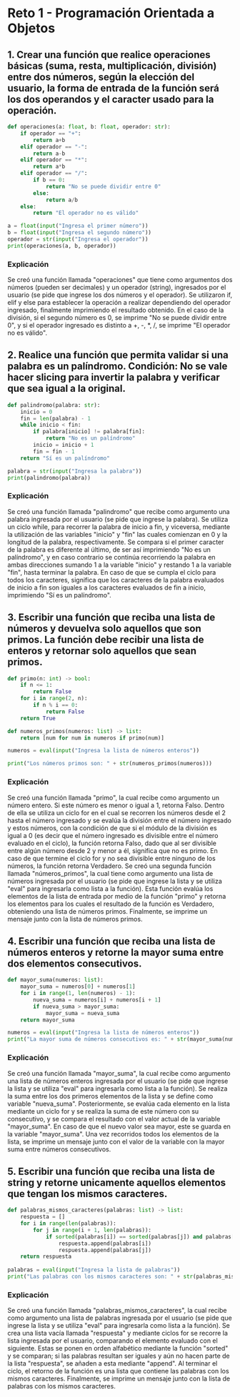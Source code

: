# Reto 1 - Programación Orientada a Objetos

## 1. Crear una función que realice operaciones básicas (suma, resta, multiplicación, división) entre dos números, según la elección del usuario, la forma de entrada de la función será los dos operandos y el caracter usado para la operación.

```python
def operaciones(a: float, b: float, operador: str):
    if operador == "+":
        return a+b
    elif operador == "-":
        return a-b
    elif operador == "*":
        return a*b
    elif operador == "/":
        if b == 0:
            return "No se puede dividir entre 0"
        else:
            return a/b
    else:
        return "El operador no es válido"

a = float(input("Ingresa el primer número"))
b = float(input("Ingresa el segundo número"))
operador = str(input("Ingresa el operador"))
print(operaciones(a, b, operador))
```
### Explicación
Se creó una función llamada "operaciones" que tiene como argumentos dos números (pueden ser decimales) y un operador (string), ingresados por el usuario (se pide que ingrese los dos números y el operador). Se utilizaron if, elif y else para establecer la operación a realizar dependiendo del operador ingresado, finalmente imprimiendo el resultado obtenido. En el caso de la división, si el segundo número es 0, se imprime "No se puede dividir entre 0", y si el operador ingresado es distinto a +, -, *, /, se imprime "El operador no es válido".


## 2. Realice una función que permita validar si una palabra es un palíndromo. Condición: No se vale hacer slicing para invertir la palabra y verificar que sea igual a la original.
```python
def palindromo(palabra: str):
    inicio = 0
    fin = len(palabra) - 1
    while inicio < fin:
        if palabra[inicio] != palabra[fin]:
            return "No es un palíndromo"  
        inicio = inicio + 1
        fin = fin - 1
    return "Sí es un palíndromo"  

palabra = str(input("Ingresa la palabra"))
print(palindromo(palabra))
```
### Explicación
Se creó una función llamada "palindromo" que recibe como argumento una palabra ingresada por el usuario (se pide que ingrese la palabra). Se utiliza un ciclo while, para recorrer la palabra de inicio a fin, y viceversa, mediante la utilización de las variables "inicio" y "fin" las cuales comienzan en 0 y la longitud de la palabra, respectivamente. Se compara si el primer caracter de la palabra es diferente al último, de ser así imprimiendo "No es un palíndromo", y en caso contrario se continúa recorriendo la palabra en ambas direcciones sumando 1 a la variable "inicio" y restando 1 a la variable "fin", hasta terminar la palabra. En caso de que se cumpla el ciclo para todos los caracteres, significa que los caracteres de la palabra evaluados de inicio a fin son iguales a los caracteres evaluados de fin a inicio, imprimiendo "Sí es un palíndromo".


## 3. Escribir una función que reciba una lista de números y devuelva solo aquellos que son primos. La función debe recibir una lista de enteros y retornar solo aquellos que sean primos.
```python
def primo(n: int) -> bool:
    if n <= 1:
        return False
    for i in range(2, n):
        if n % i == 0:
            return False
    return True

def numeros_primos(numeros: list) -> list:
    return [num for num in numeros if primo(num)]

numeros = eval(input("Ingresa la lista de números enteros"))

print("Los números primos son: " + str(numeros_primos(numeros)))
```
### Explicación
Se creó una función llamada "primo", la cual recibe como argumento un número entero. Si este número es menor o igual a 1, retorna Falso. Dentro de ella se utiliza un ciclo for en el cual se recorren los números desde el 2 hasta el número ingresado y se evalúa la división entre el número ingresado y estos números, con la condición de que si el módulo de la división es igual a 0 (es decir que el número ingresado es divisible entre el número evaluado en el ciclo), la función retorna Falso, dado que al ser divisible entre algún número desde 2 y menor a él, significa que no es primo. En caso de que termine el ciclo for y no sea divisible entre ninguno de los números, la función retorna Verdadero.
Se creó una segunda función llamada "números_primos", la cual tiene como argumento una lista de números ingresada por el usuario (se pide que ingrese la lista y se utiliza "eval" para ingresarla como lista a la función). Esta función evalúa los elementos de la lista de entrada por medio de la función "primo" y retorna los elementos para los cuales el resultado de la función es Verdadero, obteniendo una lista de números primos. Finalmente, se imprime un mensaje junto con la lista de números primos.


## 4. Escribir una función que reciba una lista de números enteros y retorne la mayor suma entre dos elementos consecutivos.
```python
def mayor_suma(numeros: list):
    mayor_suma = numeros[0] + numeros[1]
    for i in range(1, len(numeros) - 1):
        nueva_suma = numeros[i] + numeros[i + 1]
        if nueva_suma > mayor_suma:
            mayor_suma = nueva_suma
    return mayor_suma

numeros = eval(input("Ingresa la lista de números enteros"))
print("La mayor suma de números consecutivos es: " + str(mayor_suma(numeros)))
```
### Explicación
Se creó una función llamada "mayor_suma", la cual recibe como argumento una lista de números enteros ingresada por el usuario (se pide que ingrese la lista y se utiliza "eval" para ingresarla como lista a la función). Se realiza la suma entre los dos primeros elementos de la lista y se define como variable "nueva_suma". Posteriormente, se evalúa cada elemento en la lista mediante un ciclo for y se realiza la suma de este número con su consecutivo, y se compara el resultado con el valor actual de la variable "mayor_suma". En caso de que el nuevo valor sea mayor, este se guarda en la variable "mayor_suma". Una vez recorridos todos los elementos de la lista, se imprime un mensaje junto con el valor de la variable con la mayor suma entre números consecutivos.


## 5. Escribir una función que reciba una lista de string y retorne unicamente aquellos elementos que tengan los mismos caracteres.
```python
def palabras_mismos_caracteres(palabras: list) -> list:
    respuesta = []
    for i in range(len(palabras)):
        for j in range(i + 1, len(palabras)):
            if sorted(palabras[i]) == sorted(palabras[j]) and palabras[i] not in respuesta:
                respuesta.append(palabras[i])
                respuesta.append(palabras[j])
    return respuesta
    
palabras = eval(input("Ingresa la lista de palabras"))
print("Las palabras con los mismos caracteres son: " + str(palabras_mismos_caracteres(palabras)))
```
### Explicación
Se creó una función llamada "palabras_mismos_caracteres", la cual recibe como argumento una lista de palabras ingresada por el usuario (se pide que ingrese la lista y se utiliza "eval" para ingresarla como lista a la función). Se crea una lista vacía llamada "respuesta" y mediante ciclos for se recorre la lista ingresada por el usuario, comparando el elemento evaluado con el siguiente. Estas se ponen en orden alfabético mediante la función "sorted" y se comparan; si las palabras resultan ser iguales y aún no hacen parte de la lista "respuesta", se añaden a esta mediante "append". Al terminar el ciclo, el retorno de la función es una lista que contiene las palabras con los mismos caracteres. Finalmente, se imprime un mensaje junto con la lista de palabras con los mismos caracteres. 

